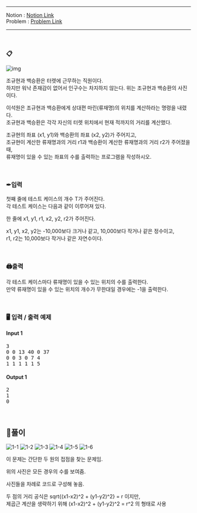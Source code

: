 
***
Notion : [Notion Link](https://west-pineapple-c4d.notion.site/f35d5feb8d774e2aaa96b995618f48cc)  
Problem : [Problem Link](https://www.acmicpc.net/problem/1002)
***



<br/>

### 📋 

![img](https://user-images.githubusercontent.com/97273652/167371276-48b2da2e-08f9-4385-96d6-969f1a2a879c.jpg)

조규현과 백승환은 터렛에 근무하는 직원이다.  
하지만 워낙 존재감이 없어서 인구수는 차지하지 않는다. 위는 조규현과 백승환의 사진이다.  

이석원은 조규현과 백승환에게 상대편 마린(류재명)의 위치를 계산하라는 명령을 내렸다.  
조규현과 백승환은 각각 자신의 터렛 위치에서 현재 적까지의 거리를 계산했다.  

조규현의 좌표 (x1, y1)와 백승환의 좌표 (x2, y2)가 주어지고,  
조규현이 계산한 류재명과의 거리 r1과 백승환이 계산한 류재명과의 거리 r2가 주어졌을 때,  
류재명이 있을 수 있는 좌표의 수를 출력하는 프로그램을 작성하시오.  

<br/>

### ✒입력

첫째 줄에 테스트 케이스의 개수 T가 주어진다.  
각 테스트 케이스는 다음과 같이 이루어져 있다.  

한 줄에 x1, y1, r1, x2, y2, r2가 주어진다.  

x1, y1, x2, y2는 -10,000보다 크거나 같고, 10,000보다 작거나 같은 정수이고,  
r1, r2는 10,000보다 작거나 같은 자연수이다.  

<br/>

### 🖨출력

각 테스트 케이스마다 류재명이 있을 수 있는 위치의 수를 출력한다.  
만약 류재명이 있을 수 있는 위치의 개수가 무한대일 경우에는 -1을 출력한다.  

<br/>

### 🖥 입력 / 출력 예제

#### Input 1
<pre>
3
0 0 13 40 0 37
0 0 3 0 7 4
1 1 1 1 1 5
</pre>

#### Output 1
<pre>
2
1
0
</pre>

<br/>

## 🌈풀이
![1-1](https://user-images.githubusercontent.com/97273652/167371718-00a8870d-8810-4584-a899-ef0b66842c6e.png)
![1-2](https://user-images.githubusercontent.com/97273652/167371728-dcc33679-c537-4a57-bb10-ecf3416f92d2.png)
![1-3](https://user-images.githubusercontent.com/97273652/167371733-28fea26c-dc83-4a50-ab76-6c6f778613c0.png)
![1-4](https://user-images.githubusercontent.com/97273652/167371742-5fee3482-ee2a-4b50-a37a-4e0560c6efd7.png)
![1-5](https://user-images.githubusercontent.com/97273652/167371748-a8a77575-aead-436b-8311-917ac5c78294.png)
![1-6](https://user-images.githubusercontent.com/97273652/167371754-c9675d2b-fec5-43aa-ab91-903690d5d788.png)

이 문제는 간단한 두 원의 접점을 찾는 문제임.  

위의 사진은 모든 경우의 수를 보여줌.  

사진들을 차례로 코드로 구성해 놓음.  

두 점의 거리 공식은 sqrt{(x1-x2)^2 + (y1-y2)^2} = r 이지만,  
제곱근 계산을 생략하기 위해 (x1-x2)^2 + (y1-y2)^2 = r^2 의 형태로 사용  
